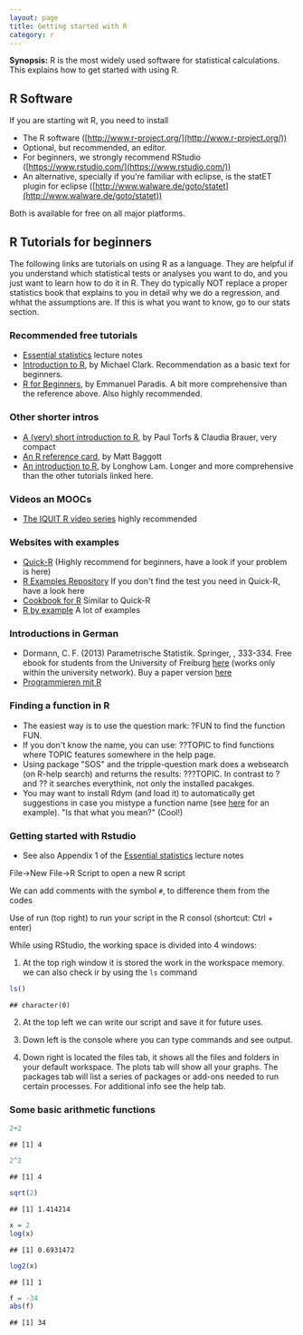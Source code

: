 ```yaml
---
layout: page
title: Getting started with R
category: r
---
```


**Synopsis:** R is the most widely used software for statistical calculations. This explains how to get started with using R.

## R Software

If you are starting wit R, you need to install

 * The R software ([http://www.r-project.org/](http://www.r-project.org/))
 * Optional, but recommended, an editor. 
  * For beginners, we strongly recommend RStudio ([https://www.rstudio.com/](https://www.rstudio.com/))
  * An alternative, specially if you're familiar with eclipse, is the statET plugin for eclipse ([http://www.walware.de/goto/statet](http://www.walware.de/goto/statet))

Both is available for free on all major platforms.


## R Tutorials for beginners

The following links are tutorials on using R as a language. They are helpful if you understand which statistical tests or analyses you want to do, and you just want to learn how to do it in R. They do typically NOT replace a proper statistics book that explains to you in detail why we do a regression, and whhat the assumptions are. If this is what you want to know, go to our stats section.

### Recommended free tutorials

* [Essential statistics](https://www.dropbox.com/s/8fmh10fdn6jd2xb/EssentialStatistics.pdf?dl=0) lecture notes
* [Introduction to R](http://www3.nd.edu/~mclark19/learn/Introduction_to_R.pdf), by Michael Clark. Recommendation as a basic text for beginners.  
* [R for Beginners](http://cran.r-project.org/doc/contrib/Paradis-rdebuts_en.pdf), by Emmanuel Paradis. A bit more comprehensive than the reference above. Also highly recommended. 

### Other shorter intros

* [A (very) short introduction to R](http://cran.r-project.org/doc/contrib/Torfs+Brauer-Short-R-Intro.pdf), by Paul Torfs & Claudia Brauer, very compact
* [An R reference card](http://cran.r-project.org/doc/contrib/Baggott-refcard-v2.pdf), by Matt Baggott
* [An introduction to R](http://cran.r-project.org/doc/contrib/Lam-IntroductionToR_LHL.pdf), by Longhow Lam. Longer and more comprehensive than the other tutorials linked here. 

### Videos an MOOCs

* [The IQUIT R video series](http://mbjoseph.github.io/r/2015/08/28/iquit.html) highly recommended

### Websites with examples

* [Quick-R](http://www.statmethods.net/) (Highly recommend for beginners, have a look if your problem is here) 
* [R Examples Repository](http://www.uni-kiel.de/psychologie/rexrepos/index.html) If you don't find the test you need in Quick-R, have a look here
* [Cookbook for R](http://www.cookbook-r.com/) Similar to Quick-R
* [R by example](http://www.mayin.org/ajayshah/KB/R/) A lot of examples


### Introductions in German 

* Dormann, C. F. (2013) Parametrische Statistik. Springer, , 333-334. Free ebook for students from the University of Freiburg [here](http://link.springer.com.ezproxy.ub.uni-freiburg.de/book/10.1007/978-3-642-34786-3/page/1
) (works only within the university network). Buy a paper version [here](http://www.springer.com/springer+spektrum/statistik/statistik+f%C3%BCr+naturwissenschaft+medizin+%26+technik/book/978-3-642-34785-6)
* [Programmieren mit R](http://www.statistik.tu-dortmund.de/~ligges/PmitR/)

### Finding a function in R

* The easiest way is to use the question mark: ?FUN to find the function FUN. 
* If you don't know the name, you can use: ??TOPIC to find functions where TOPIC features somewhere in the help page.
* Using package "SOS" and the tripple-question mark does a websearch (on R-help search) and returns the results: ???TOPIC. In contrast to ? and ?? it searches everythink, not only the installed pacakges.
* You may want to install Rdym (and load it) to automatically get suggestions in case you mistype a function name (see [here](http://www.r-bloggers.com/a-did-you-mean-feature-for-r/) for an example). "Is that what you mean?" (Cool!)


### Getting started with Rstudio

* See also Appendix 1 of the [Essential statistics](https://www.dropbox.com/s/8fmh10fdn6jd2xb/EssentialStatistics.pdf?dl=0) lecture notes

File->New File->R Script to open a new R script

We can add comments with the symbol `#`, to difference them from the codes

Use of run (top right) to run your script in the R consol (shortcut: Ctrl + enter)

While using RStudio, the working space is divided into 4 windows:

1) At the top righ window it is stored the work in the workspace memory.
we can also check ir by using the `ls` command


```r
ls()
```

```
## character(0)
```

2) At the top left we can write our script and save it for future uses.

3) Down left is the console  where you can type commands and see output.

4) Down right is located the files tab, it shows all the files and folders in your default workspace. The plots tab will show all your graphs. The packages tab will list a series of packages or add-ons needed to run certain processes. For additional info see the help tab. 



### Some basic arithmetic functions


```r
2+2
```

```
## [1] 4
```

```r
2^2
```

```
## [1] 4
```

```r
sqrt(2) 
```

```
## [1] 1.414214
```

```r
x = 2
log(x)
```

```
## [1] 0.6931472
```

```r
log2(x)
```

```
## [1] 1
```

```r
f = -34
abs(f) 
```

```
## [1] 34
```

